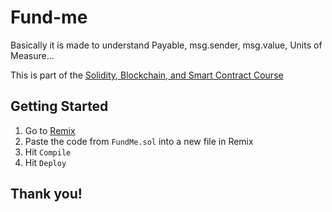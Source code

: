 # Fund-me

Basically it is made to understand Payable, msg.sender, msg.value, Units of Measure...

This is part of the [Solidity, Blockchain, and Smart Contract Course](https://www.youtube.com/watch?v=M576WGiDBdQ&t=7352s&ab_channel=freeCodeCamp.org)

## Getting Started

1. Go to [Remix](https://remix.ethereum.org/)
2. Paste the code from `FundMe.sol` into a new file in Remix
3. Hit `Compile`
4. Hit `Deploy`

## Thank you!
